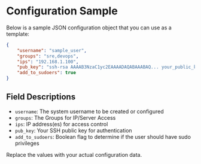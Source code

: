 # Configuration Sample

Below is a sample JSON configuration object that you can use as a template:

```json
{
    "username": "sample_user",
    "groups": "sre,devops",
    "ips": "192.168.1.100",
    "pub_key": "ssh-rsa AAAAB3NzaC1yc2EAAAADAQABAAABAQ... your_public_key",
    "add_to_sudoers": true
}
```

## Field Descriptions

- `username`: The system username to be created or configured
- `groups`: The Groups for IP/Server Access
- `ips`: IP address(es) for access control
- `pub_key`: Your SSH public key for authentication
- `add_to_sudoers`: Boolean flag to determine if the user should have sudo privileges

Replace the values with your actual configuration data.